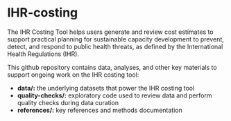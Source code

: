 # IHR-costing
The IHR Costing Tool helps users generate and review cost estimates to support practical planning for sustainable capacity development to prevent, detect, and respond to public health threats, as defined by the International Health Regulations (IHR).

This github repository contains data, analyses, and other key materials to support ongoing work on the IHR costing tool:

* **data/:** the underlying datasets that power the IHR costing tool
* **quality-checks/:** exploratory code used to review data and perform quality checks during data curation
* **references/:** key references and methods documentation
